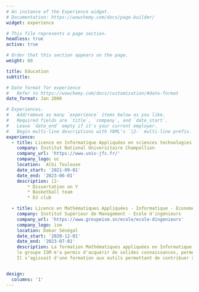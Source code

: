 ```yaml
---
# An instance of the Experience widget.
# Documentation: https://wowchemy.com/docs/page-builder/
widget: experience

# This file represents a page section.
headless: true
active: true

# Order that this section appears on the page.
weight: 60

title: Education
subtitle:

# Date format for experience
#   Refer to https://wowchemy.com/docs/customization/#date-format
date_format: Jan 2006

# Experiences.
#   Add/remove as many `experience` items below as you like.
#   Required fields are `title`, `company`, and `date_start`.
#   Leave `date_end` empty if it's your current employer.
#   Begin multi-line descriptions with YAML's `|2-` multi-line prefix.
experience:
  - title: Licence en Informatique Appliquées en sciences technologies et santé
    company: Institut National Universitaire Champollion
    company_url: 'https://www.univ-jfc.fr/'
    company_logo: uc
    location:  Albi Toulouse
    date_start: '2021-09-01'
    date_end: '2023-06-01'
    description: |2-
        * Dissertation on Y
        * Basketball team
        * DJ club

  - title: Licence en Mathématiques Appliquées - Informatique - Econométrie
    company: Institut Supérieur de Management - Ecole d'ingénieurs
    company_url: 'https://www.groupeism.sn/ecole/ecole-dingenieurs'
    company_logo: ism
    location: Dakar Sénégal
    date_start: '2020-12-01'
    date_end: '2023-07-01'
    description: La formation Mathématiques appliquées en Informatique et Économétrie proposé par
    le groupe ISM m'a permis d'acquérir de solides connaissances, permettant d'analyser les situations économiques en s'appuyant sur des outils mathématiques. 
    Il s’agissait d'une formation aux outils permettant de contribuer à la prise de décisions, à la préconisation de solutions et d’axes d’amélioration et à la prévision dans l’organisation. Cela par la maîtrise de la gestion des données, de la démarche mathématique et statistique, et des outils de l’analyse économique. Cette formation m'a également permis d'acquérir des compétences scientifiques en mathématiques appliquées aux sciences de gestion de l’entreprise moderne mais aussi en économie et en informatique.


design:
  columns: '1'
---
```

